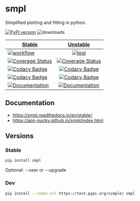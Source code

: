 # smpl
Simplified plotting and fitting in python.

[![PyPI version][pypi image]][pypi link]    ![downloads](https://img.shields.io/pypi/dm/smpl.svg)

| [Stable][doc stable]        | [Unstable][doc test]           |
| ------------- |:-------------:|
| [![workflow][a s image]][a s link]      | [![test][a t image]][a t link]     |
| [![Coverage Status][c s i]][c s l] | [![Coverage Status][c t i]][c t l] |
| [![Codacy Badge][codacy s cover image]][codacy s cover link]      |[![Codacy Badge][codacy cover image]][codacy cover link] | 
| [![Codacy Badge][codacy s quality image]][codacy s quality link]    |[![Codacy Badge][codacy quality image]][codacy quality link] | 
| [![Documentation][rtd s i]][rtd s l] | [![Documentation][rtd t i]][rtd t l]  | 

## Documentation

-   <https://smpl.readthedocs.io/en/stable/>
-   <https://apn-pucky.github.io/smpl/index.html>

## Versions

### Stable

```sh
pip install smpl
```

Optional: --user or --upgrade

### Dev

```sh
pip install --index-url https://test.pypi.org/simple/ smpl
```

[doc stable]: https://apn-pucky.github.io/smpl/index.html
[doc test]: https://apn-pucky.github.io/smpl/test/index.html

[pypi image]: https://badge.fury.io/py/smpl.svg
[pypi link]: https://pypi.org/project/smpl/

[a s image]: https://github.com/APN-Pucky/smpl/actions/workflows/stable.yml/badge.svg
[a s link]: https://github.com/APN-Pucky/smpl/actions/workflows/stable.yml
[a t link]: https://github.com/APN-Pucky/smpl/actions/workflows/unstable.yml
[a t image]: https://github.com/APN-Pucky/smpl/actions/workflows/unstable.yml/badge.svg

[codacy s quality image]: https://app.codacy.com/project/badge/Grade/38630d0063814027bd4d0ffaa73790a2?branch=stable
[codacy s quality link]: https://www.codacy.com/gh/APN-Pucky/smpl/dashboard?utm_source=github.com&amp;utm_medium=referral&amp;utm_content=APN-Pucky/smpl&amp;utm_campaign=Badge_Grade?branch=stable
[codacy s cover image]: https://app.codacy.com/project/badge/Coverage/38630d0063814027bd4d0ffaa73790a2?branch=stable
[codacy s cover link]: https://www.codacy.com/gh/APN-Pucky/smpl/dashboard?utm_source=github.com&utm_medium=referral&utm_content=APN-Pucky/smpl&utm_campaign=Badge_Coverage?branch=stable

[codacy quality image]: https://app.codacy.com/project/badge/Grade/38630d0063814027bd4d0ffaa73790a2
[codacy quality link]: https://www.codacy.com/gh/APN-Pucky/smpl/dashboard?utm_source=github.com&amp;utm_medium=referral&amp;utm_content=APN-Pucky/smpl&amp;utm_campaign=Badge_Grade
[codacy cover image]: https://app.codacy.com/project/badge/Coverage/38630d0063814027bd4d0ffaa73790a2
[codacy cover link]: https://www.codacy.com/gh/APN-Pucky/smpl/dashboard?utm_source=github.com&utm_medium=referral&utm_content=APN-Pucky/smpl&utm_campaign=Badge_Coverage

[c s i]: https://coveralls.io/repos/github/APN-Pucky/smpl/badge.svg?branch=stable
[c s l]: https://coveralls.io/github/APN-Pucky/smpl?branch=stable
[c t l]: https://coveralls.io/github/APN-Pucky/smpl?branch=master
[c t i]: https://coveralls.io/repos/github/APN-Pucky/smpl/badge.svg?branch=master

[rtd s i]: https://readthedocs.org/projects/smpl/badge/?version=stable
[rtd s l]: https://smpl.readthedocs.io/en/stable/?badge=stable
[rtd t i]: https://readthedocs.org/projects/smpl/badge/?version=latest
[rtd t l]: https://smpl.readthedocs.io/en/latest/?badge=latest
